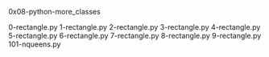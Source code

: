 0x08-python-more_classes

0-rectangle.py
1-rectangle.py
2-rectangle.py
3-rectangle.py
4-rectangle.py
5-rectangle.py
6-rectangle.py
7-rectangle.py
8-rectangle.py
9-rectangle.py
101-nqueens.py